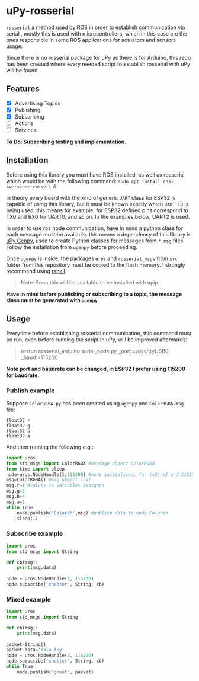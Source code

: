 # uPy-rosserial
`rosserial` a method used by ROS in order to establish communication via serial , mostly this is used with microcontrollers, which in this case are the ones responsible in some ROS applications for actuators and sensors usage.

Since there is no rosserial package for uPy as there is for Arduino, this repo has been created where every needed script to establish rosserial with uPy will be found.

## Features
- [x] Advertising Topics
- [x] Publishing
- [x] Subscribing
- [ ] Actions
- [ ] Services

**To Do: Subscribing testing and implementation.**

## Installation
Before using this library you must have ROS installed, as well as rosserial which would be with the following command:
`sudo apt install ros-<version>-rosserial`


In theory every board with the kind of generic `UART` class for ESP32 is capable of using this library, but it must be known exactly which `UART ID` is being used, this means for example, for ESP32 defined pins correspond to TX0 and RX0 for UART0, and so on. In the examples below, UART2 is used.

In order to use ros node communication, have in mind a python class for each message must be available. this means a dependency of this library is [uPy Genpy](https://github.com/FunPythonEC/uPy-genpy), used to create Python classes for messages from `*.msg` files. Follow the installation from `ugenpy` before proceeding.

Once `ugenpy` is inside, the packages `uros` and `rosserial_msgs` from `src` folder from this repository must be copied to the flash memory. I strongly recommend using [rshell](https://github.com/dhylands/rshell).
>Note: Soon this will be available to be installed with upip.

**Have in mind before publishing or subscribing to a topic, the message class must be generated with `ugenpy`**

## Usage

Everytime before establishing rosserial communication, this command must be run, even before running the script in uPy, will be improved afterwards:
>rosrun rosserial_arduino serial_node.py _port:=/dev/ttyUSB0 _baud:=115200

**Note port and baudrate can be changed, in ESP32 I prefer using 115200 for baudrate.**

### Publish example

Suppose `ColorRGBA.py` has been created using `ugenpy` and `ColorRGBA.msg` file:
```
float32 r
float32 g
float32 b
float32 a
```

And then running the following e.g.:

``` python
import uros
from std_msgs import ColorRGBA #message object ColorRGBA
from time import sleep
node=uros.NodeHandle(2,115200) #node initialized, for tx2/rx2 and 115200 baudrate
msg=ColorRGBA() #msg object init
msg.r=1 #values to variables assigned
msg.g=3
msg.b=4
msg.a=1
while True:
    node.publish('Colorsh',msg) #publish data to node Colorsh
    sleep(1)
```

### Subscribe example

```python
import uros
from std_msgs import String

def cb(msg):
	print(msg.data)
	
node = uros.NodeHandle(2, 115200)
node.subscribe('chatter', String, cb)
```

### Mixed example

```python
import uros
from std_msgs import String

def cb(msg):
	print(msg.data)
	
packet=String()
packet.data='hola fpy'
node = uros.NodeHandle(2, 115200)
node.subscribe('chatter', String, cb)
while True:
	node.publish('greet', packet)
```